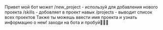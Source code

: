Привет мой бот может /new_project - используй для добавления нового проекта
                    /skills - добовляет в проект навык
                    /projects - выводит список всех проектов
                    Также ты можешь ввести имя проекта и узнать информацию о нем!
                    заходи на бота и пробуй🤩🤩🤩

